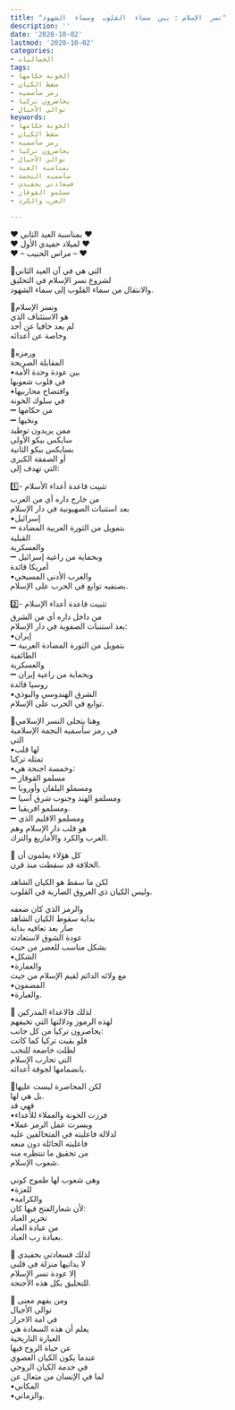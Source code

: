 ```yaml
---
title: "نسر  الإسلام : بين  سماء  القلوب  وسماء  الشهود"
description: ''
date: '2020-10-02'
lastmod: '2020-10-02'
categories:
- الجماليات
tags:
- الخونة حكامها
- سقط الكيان
- رمز سأسميه
- يحاصرون تركيا
- توالي الأجيال
keywords:
- الخونة حكامها
- سقط الكيان
- رمز سأسميه
- يحاصرون تركيا
- توالي الأجيال
- بمناسبة العيد
- سأسميه النجمة
- فسعادتي بحفيدي
- مسلمو القوقاز
- العرب والكرد

---
```



❤️ بمناسبة العيد الثاني ❤️  
❤️ لميلاد حفيدي الأول ❤️  
❤️ – مراس الحبيب – ❤️  
  
🔹التي هي في آن العيد الثاني   
لشروع نسر الإسلام في التحليق   
والانتقال من سماء القلوب إلى سماء الشهود.   
  
🔹ونسر الإسلام   
هو الاستئناف الذي   
لم يعد خافيا عن أحد   
وخاصة عن أعدائه  
  
🔹ورمزه   
المقابلة الصريحة   
▪️بين عودة وحدة الأمة   
في قلوب شعوبها   
▪️وافتضاح محاربيها   
في سلوك الخونة   
➖ من حكامها   
➖ ونخبها   
ممن يريدون توطيد   
سايكس بيكو الأولى   
بسايكس بيكو الثانية   
أو الصفقة الكبرى   
التي تهدف إلى:  
  
1️⃣- تثبيت قاعدة أعداء الأسلام   
من خارج داره أي من الغرب   
بعد استنبات الصهيونية في دار الإسلام  
▪️إسرائيل   
➖ بتمويل من الثورة العربية المضادة   
القبلية   
والعسكرية   
➖ وبحماية من راعية إسرائيل   
أمريكا قائدة   
▪️والغرب الأدنى المسيحي   
بصنفيه توابع في الحرب على الإسلام.  
  
2️⃣- تثبيت قاعدة أعداء الإسلام   
من داخل داره أي من الشرق   
بعد استنبات الصفوية في دار الإسلام:   
▪️إيران   
➖ بتمويل من الثورة المضادة العربية   
الطائفية   
والعسكرية   
➖ وبحماية من راعية إيران   
روسيا قائدة   
▪️الشرق الهندوسي والبوذي   
توابع في الحرب على الإسلام.  
  
🔹وهنا يتجلى النسر الإسلامي   
في رمز سأسميه النجمة الإسلامية   
التي   
▪️لها قلب   
تمثله تركيا   
▪️وخمسة اجنحة هي:  
➖ مسلمو القوقاز   
➖ ومسملو البلقان وأوروبا  
➖ ومسلمو الهند وجنوب شرق آسيا  
➖ ومسلمو افريقيا.  
➖ ومسلمو الاقليم الذي   
هو قلب دار الإسلام وهم   
العرب والكرد والأمازيع والترك.  
  
🔹 كل هؤلاء يعلمون أن   
الخلافة قد سقطت منذ قرن.   
  
لكن ما سقط هو الكيان الشاهد   
وليس الكيان ذي العروق الضاربة في القلوب.   
  
والرمز الذي كان ضعفه   
بداية سقوط الكيان الشاهد   
صار بعد تعافيه بداية   
عودة الشوق لاستعادته   
بشكل مناسب للعصر من حيث   
▪️الشكل   
▪️والعمارة   
مع ولائه الدائم لقيم الإسلام من حيث   
▪️المضمون   
▪️والعبارة.  
  
🔹 لذلك فالاعداء المدركين   
لهذه الرموز ودلالتها التي تخيفهم   
يحاصرون تركيا من كل جانب:   
فلو بقيت تركيا كما كانت   
لظلت خاضعة للنخب   
التي تحارب الإسلام   
بانضمامها لجوقة أعدائه.   
  
🔹لكن المحاصرة ليست عليها   
بل هي لها.  
فهي قد   
▪️فرزت الخونة والعملاء للأعداء   
▪️ويسرت عمل الرمز عملا   
لدلالة فاعليته في المتحالفين عليه   
فاعليته الحائلة دون منعه   
من تحقيق ما تنتظره منه   
شعوب الإسلام.   
  
وهي شعوب لها طموح كوني   
▪️للعزة   
▪️والكرامة   
لأن شعارالفتح فيها كان:   
تحرير العباد   
من عبادة العباد   
بعبادة رب العباد.  
  
🔹 لذلك فسعادتي بحفيدي   
لا يدانيها منزلة في قلبي   
إلا عودة نسر الإسلام   
للتحليق بكل هذه الأجنحة.   
  
🔹 ومن يفهم معنى   
توالي الأجيال   
في امة الاحرار   
يعلم أن هذه السعادة هي   
العبارة التاريخية   
عن حياة الروح فيها   
عندما يكون الكيان العضوي   
في خدمة الكيان الروحي   
لما في الإنسان من متعال عن   
▪️المكاني   
▪️والزماني.

###